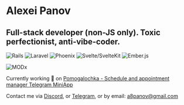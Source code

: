 Alexei Panov
=============================

Full-stack developer (non-JS only). 
Toxic perfectionist, anti-vibe-coder.
------------------
![Rails](https://img.shields.io/badge/Ruby--on--Rails-%23D30001?logo=Ruby%20on%20Rails&logoColor=%23D30001&labelColor=white&color=%23D30001
)
![Laravel](https://img.shields.io/badge/Laravel-%23FF2D20?logo=laravel&labelColor=white&color=%23E04E39
)
![Phoenix](https://img.shields.io/badge/Phoenix-%23FD4F00?logo=phoenixframework&logoColor=%23FD4F00&labelColor=white
)
![Svelte/SvelteKit](https://img.shields.io/badge/Svelte-%23FF3E00?style=flat&logo=svelte&labelColor=white
)
![Ember.js](https://img.shields.io/badge/Ember.js-%23E04E39?logo=emberdotjs&logoColor=%23E04E39&labelColor=white&color=%23E04E39
)

![MODx](https://img.shields.io/badge/MODx-%23102C53?logo=modx&logoColor=%23102C53&labelColor=white
)

Currently working 🚀 on [Pomogalochka - Schedule and appointment manager Telegram MiniApp](https://pomogalochka.com/)

Contact me via [Discord](https://discordapp.com/users/a8panov), or [Telegram](https://t.me/a8panov), or by email: [a8panov@gmail.com](mailto:a8panov@gmail.com)
